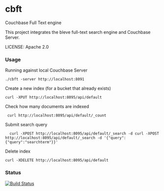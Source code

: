 cbft
====

Couchbase Full Text engine

This project integrates the bleve full-text search engine and Couchbase Server.

LICENSE: Apache 2.0

### Usage

Running against local Couchbase Server

```./cbft -server http://localhost:8091```

Create a new index (for a bucket that already exists)

```curl -XPUT http://localhost:8095/api/default```

Check how many documents are indexed

``` curl http://localhost:8095/api/default/_count```

Submit search query

```  curl -XPOST http://localhost:8095/api/default/_search -d curl -XPOST http://localhost:8095/api/default/_search -d '{"query": {"query":"searchterm"}}'```

Delete index

```curl -XDELETE http://localhost:8095/api/default```



### Status

[![Build Status](https://drone.io/github.com/couchbaselabs/cbft/status.png)](https://drone.io/github.com/couchbaselabs/cbft/latest)

